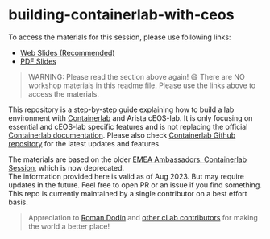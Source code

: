 # building-containerlab-with-ceos

To access the materials for this session, please use following links:

- [Web Slides (Recommended)](https://arista-netdevops-community.github.io/building-containerlab-with-ceos/)
- [PDF Slides](https://github.com/arista-netdevops-community/building-containerlab-with-ceos/blob/gh-pages/avd_extended_workshop.pdf)

> WARNING: Please read the section above again! :smile: There are NO workshop materials in this readme file. Please use the links above to access the materials.

This repository is a step-by-step guide explaining how to build a lab environment with [Containerlab](https://containerlab.srlinux.dev/) and Arista cEOS-lab. It is only focusing on essential and cEOS-lab specific features and is not replacing the official [Containerlab documentation](https://containerlab.srlinux.dev/). Please also check [Containerlab Github repository](https://github.com/srl-labs/containerlab) for the latest updates and features.

The materials are based on the older [EMEA Ambassadors: Containerlab Session](https://github.com/arista-netdevops-community/emea-ambassadors-containerlab-aug-2022), which is now deprecated.  
The information provided here is valid as of Aug 2023. But may require updates in the future. Feel free to open PR or an issue if you find something. This repo is currently maintained by a single contributor on a best effort basis.

> Appreciation to [Roman Dodin](https://netdevops.me/) and [other cLab contributors](https://github.com/srl-labs/containerlab/graphs/contributors) for making the world a better place!
